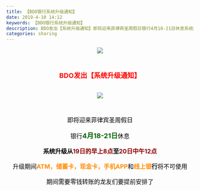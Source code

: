 ```yaml
---
title: 【BDO银行系统升级通知】
date: 2019-4-10 14:12
keywords: 【BDO银行系统升级通知】
description: BDO发出【系统升级通知】即将迎来菲律宾圣周假日银行4月18-21日休息系统升级从19日的早上8点至20日中午12点升级期间ATM，储蓄卡，现金卡，手机APP和线上银行将不可使用期间需要零钱转账的龙友们要提前安排了
categories: sharing
---
```

<td class="t_f" id="postmessage_3450008">

<div align="center"><font size="3"><font color="#000000">

<img aid="1136354" data-cf-modified-a11e39d48e507d0de606aa19-="" file="data/attachment/forum/201904/10/135948srrgvja3ydvrpieq.jpg.thumb.jpg" id="aimg_1136354" inpost="1" onclick="" onmouseover="" src="http://www.flw.ph/data/attachment/forum/201904/10/135948srrgvja3ydvrpieq.jpg" style="cursor:pointer" zoomfile="data/attachment/forum/201904/10/135948srrgvja3ydvrpieq.jpg"/>


</font></font></div><br/>
<div align="center"><font size="4"><font color="#ff0000"><strong>BDO发出【系统升级通知】</strong></font></font></div><br/>
<br/>
<div align="center"><font size="3"><font color="#000000">

<img aid="1136353" data-cf-modified-a11e39d48e507d0de606aa19-="" file="data/attachment/forum/201904/10/135948usdn306jx304zpzb.png.thumb.jpg" id="aimg_1136353" inpost="1" onclick="" onmouseover="" src="http://www.flw.ph/data/attachment/forum/201904/10/135948usdn306jx304zpzb.png" style="cursor:pointer" zoomfile="data/attachment/forum/201904/10/135948usdn306jx304zpzb.png"/>


</font></font></div><br/>
<div align="center"><font size="3"><font color="#000000">即将迎来菲律宾圣周假日</font></font></div><br/>
<div align="center"><font size="3"><font color="#000">银行</font></font><strong><font size="4"><font color="#006400">4月18-21日</font></font></strong><font size="3"><font color="#000">休息</font></font></div><br/>
<div align="center"><font size="3"><strong><font color="#000000">系统升级从</font><font color="#8b0000">19日的早上8点</font><font color="#000000">至</font><font color="#8b0000">20日中午12点</font></strong></font></div><br/>
<div align="center"><font size="3"><font color="#000000">升级期间</font><strong><font color="#ff8c00">ATM，储蓄卡，现金卡，手机APP</font></strong><font color="#000000">和</font><strong><font color="#ff8c00">线上银</font>行</strong><font color="#000000">将不可使用</font></font></div><br/>
<div align="center"><font size="3"><font color="#000000">期间需要零钱转账的龙友们要提前安排了</font></font></div><br/>
</td>
